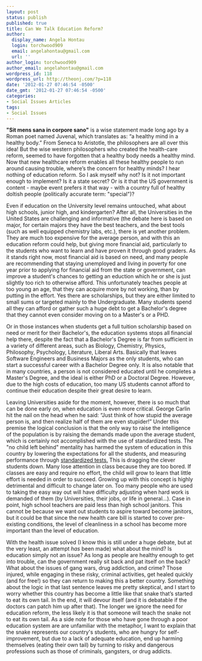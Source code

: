 ```yaml
---
layout: post
status: publish
published: true
title: Can We Talk Education Reform?
author:
  display_name: Angela Hontau
  login: torchwood909
  email: angelahontau@gmail.com
  url: ''
author_login: torchwood909
author_email: angelahontau@gmail.com
wordpress_id: 118
wordpress_url: http://theonj.com/?p=118
date: '2012-01-27 07:46:54 -0500'
date_gmt: '2012-01-27 07:46:54 -0500'
categories:
- Social Issues Articles
tags:
- Social Issues
---
```

<strong>"Sit mens sana in corpore sano"</strong> is a wise statement made long ago by a Roman poet named Juvenal, which translates as: “a healthy mind in a healthy body.” From Seneca to Aristotle, the philosophers are all over this idea! But the wise western philosophers who created the health-care reform, seemed to have forgotten that a healthy body needs a healthy mind. Now that new healthcare reform enables all these healthy people to run around causing trouble, where’s the concern for healthy minds? I hear nothing of education reform. So I ask myself why not? Is it not important enough to implement? Is it a state secret? Or is it that the US government is content - maybe event prefers it that way - with a country full of healthy doltish people (politically accurate term: "special")?</p>
<p>Even if education on the University level remains untouched, what about high schools, junior high, and kindergarten? After all, the Universities in the United States are challenging and informative (the debate here is based on major, for certain majors they have the best teachers, and the best tools (such as well equipped chemistry labs, etc.), there is yet another problem. They are much too expensive for the average person, and with this an education reform could help, but giving more financial aid, particularly to the students who want to learn and have proven it through good graders. As it stands right now, most financial aid is based on need, and many people are recommending that staying unemployed and living in poverty for one year prior to applying for financial aid from the state or government, can improve a student's chances to getting an eduction which he or she is just slightly too rich to otherwise afford. This unfortunately teaches people at too young an age, that they can acquire more by not working, than by putting in the effort. Yes there are scholarships, but they are either limited to small sums or targeted mainly to the Undergraduate. Many students spend all they can afford or gather such a huge debt to get a Bachelor's degree that they cannot even consider moving on to a Master's or a PHD. </p>
<p>Or in those instances when students get a full tuition scholarship based on need or merit for their Bachelor's, the education systems stops all financial help there, despite the fact that a Bachelor's Degree is far from sufficient in a variety of different areas, such as Biology, Chemistry, Physics, Philosophy, Psychology, Literature, Liberal Arts. Basically that leaves Software Engineers and Business Majors as the only students, who can start a successful career with a Bachelor Degree only. It is also notable that in many countries, a person is not considered educated until he completes a Master's Degree, and the ideal is either PhD or a Doctoral Degree. However, due to the high costs of education, too many US students cannot afford to continue their education despite their great desire to learn.</p>
<p>Leaving Universities aside for the moment, however, there is so much that can be done early on, when education is even more critical. George Carlin hit the nail on the head when he said: “Just think of how stupid the average person is, and then realize half of them are even stupider!” Under this premise the logical conclusion is that the only way to raise the intelligence of the population is by raising the demands made upon the average student, which is certainly not accomplished with the use of standardized tests. The "no child left behind" mentality has harmed the system of education in this country by lowering the expectations for all the students, and measuring performance through <a href = "http://www.ascd.org/publications/educational-leadership/mar99/vol56/num06/Why-Standardized-Tests-Don%27t-Measure-Educational-Quality.aspx" target = "blank">standardized tests.</a> This is dragging the clever students down. Many lose attention in class because they are too bored. If classes are easy and require no effort, the child will grow to learn that little effort is needed in order to succeed. Growing up with this concept is highly detrimental and difficult to change later on. Too many people who are used to taking the easy way out will have difficulty adjusting when hard work is demanded of them (by Universities, their jobs, or life in general...). Case in point, high school teachers are paid less than high school janitors. This cannot be because we want out students to aspire toward become janitors, but it could be that since the new health care bill is started to cover pre-existing conditions, the level of cleanliness in a school has become more important than the level of education. </p>
<p>With the health issue solved (I know this is still under a huge debate, but at the very least, an attempt <em>has</em> been made) what about the mind? Is education simply not an issue? As long as people are healthy enough to get into trouble, can the government really sit back and pat itself on the back?  What about the issues of gang wars, drug addiction, and crime? Those injured, while engaging in these risky, criminal activities, get healed quickly (and for free!) so they can return to making this a better country. Something about the logic in that last sentence leaves me pretty skeptical, and I start to worry whether this country has become a little like that snake that’s started to eat its own tail. In the end, it will devour itself (and it is debatable if the doctors can patch him up after that). The longer we ignore the need for education reform, the less likely it is that someone will teach the snake not to eat its own tail. As a side note for those who have gone through a poor education system are are unfamiliar with the metaphor, I want to explain that the snake represents our country's students, who are hungry for self-improvement, but due to a lack of adequate education, end up harming themselves (eating their own tail) by turning to risky and dangerous professions such as those of criminals, gangsters, or drug addicts.</p>
